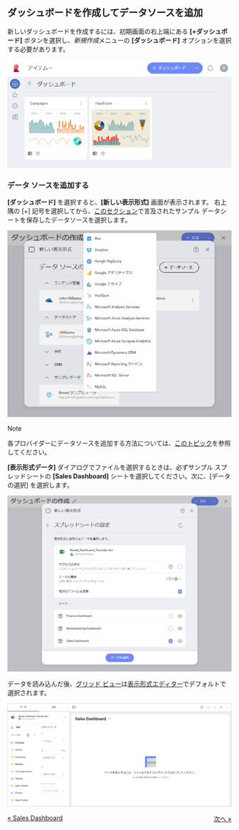 ## ダッシュボードを作成してデータソースを追加  

新しいダッシュボードを作成するには、初期画面の右上端にある **[+ダッシュボード]** ボタンを選択し、*新規作成*メニューの **[ダッシュボード]** オプションを選択する必要があります。

![AccessNewDashboardMenu\_All](images/create-new-dashboard.png)

### データ ソースを追加する

**[ダッシュボード]** を選択すると、**[新しい表示形式]** 画面が表示されます。
右上隅の [+] 記号を選択してから、[このセクション](Finance-Dashboard-Tutorial.md#sample-datasheet)で言及されたサンプル データシートを保存したデータソースを選択します。

![creatingnewvisualization\_all](images/creating-new-visualization.png)

>[!NOTE]
>各プロバイダーにデータソースを追加する方法については、[このトピック](~/jp/datasources/data-sources.md)を参照してください。

**[表示形式データ]** ダイアログでファイルを選択するときは、必ずサンプル スプレッドシートの **[Sales Dashboard]** シートを選択してください。次に、[データの選択] を選択します。

![SelectingSalesSheet\_All](images/SelectingSalesSheet_All.png)

データを読み込んだ後、[グリッド ビュー](~/jp/data-visualizations/grid-view.md)は[表示形式エディター](~/jp/data-visualizations/visualizations-editor.md)でデフォルトで選択されます。

![SalesFirstVisualizationGrid\_All](images/SalesFirstVisualizationGrid_All.png)

<style>
.previous {
    text-align: left
}

.next {
    float: right
}

</style>

<a href="sales-dashboard-tutorial.md" class="previous">&laquo; Sales Dashboard</a>
<a href="sales-selecting-data-visualization.md" class="next">次へ &raquo;</a>
